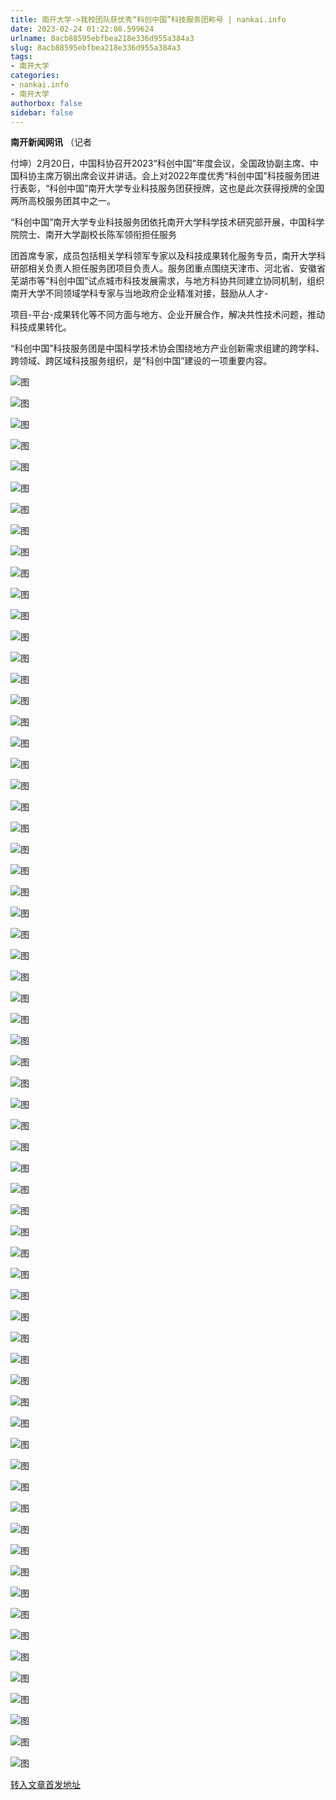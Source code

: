```yaml
---
title: 南开大学->我校团队获优秀“科创中国”科技服务团称号 | nankai.info
date: 2023-02-24 01:22:08.599624
urlname: 8acb88595ebfbea218e336d955a384a3
slug: 8acb88595ebfbea218e336d955a384a3
tags: 
- 南开大学
categories:
- nankai.info
- 南开大学
authorbox: false
sidebar: false
---
```

**南开新闻网讯** （记者

付坤）2月20日，中国科协召开2023“科创中国”年度会议，全国政协副主席、中国科协主席万钢出席会议并讲话。会上对2022年度优秀“科创中国”科技服务团进行表彰，“科创中国”南开大学专业科技服务团获授牌，这也是此次获得授牌的全国两所高校服务团其中之一。

“科创中国”南开大学专业科技服务团依托南开大学科学技术研究部开展，中国科学院院士、南开大学副校长陈军领衔担任服务
<!--more-->
团首席专家，成员包括相关学科领军专家以及科技成果转化服务专员，南开大学科研部相关负责人担任服务团项目负责人。服务团重点围绕天津市、河北省、安徽省芜湖市等“科创中国”试点城市科技发展需求，与地方科协共同建立协同机制，组织南开大学不同领域学科专家与当地政府企业精准对接，鼓励从人才-

项目-平台-成果转化等不同方面与地方、企业开展合作，解决共性技术问题，推动科技成果转化。

“科创中国”科技服务团是中国科学技术协会围绕地方产业创新需求组建的跨学科、跨领域、跨区域科技服务组织，是“科创中国”建设的一项重要内容。

![图](http://news.nankai.edu.cn/ywsd/system/2023/02/21/g)

![图](http://news.nankai.edu.cn/ywsd/system/2023/02/21/p)

![图](http://news.nankai.edu.cn/ywsd/system/2023/02/21/j)

![图](http://news.nankai.edu.cn/ywsd/system/2023/02/21/)

![图](http://news.nankai.edu.cn/ywsd/system/2023/02/21/7)

![图](http://news.nankai.edu.cn/ywsd/system/2023/02/21/4)

![图](http://news.nankai.edu.cn/ywsd/system/2023/02/21/b)

![图](http://news.nankai.edu.cn/ywsd/system/2023/02/21/a)

![图](http://news.nankai.edu.cn/ywsd/system/2023/02/21/9)

![图](http://news.nankai.edu.cn/ywsd/system/2023/02/21/5)

![图](http://news.nankai.edu.cn/ywsd/system/2023/02/21/6)

![图](http://news.nankai.edu.cn/ywsd/system/2023/02/21/1)

![图](http://news.nankai.edu.cn/ywsd/system/2023/02/21/_)

![图](http://news.nankai.edu.cn/ywsd/system/2023/02/21/7)

![图](http://news.nankai.edu.cn/ywsd/system/2023/02/21/9)

![图](http://news.nankai.edu.cn/ywsd/system/2023/02/21/7)

![图](http://news.nankai.edu.cn/ywsd/system/2023/02/21/9)

![图](http://news.nankai.edu.cn/ywsd/system/2023/02/21/4)

![图](http://news.nankai.edu.cn/ywsd/system/2023/02/21/0)

![图](http://news.nankai.edu.cn/ywsd/system/2023/02/21/0)

![图](http://news.nankai.edu.cn/ywsd/system/2023/02/21/0)

![图](http://news.nankai.edu.cn/ywsd/system/2023/02/21/3)

![图](http://news.nankai.edu.cn/ywsd/system/2023/02/21/0)

![图](http://news.nankai.edu.cn/ywsd/system/2023/02/21/0)

![图](http://news.nankai.edu.cn/)

![图](http://news.nankai.edu.cn/ywsd/system/2023/02/21/7)

![图](http://news.nankai.edu.cn/ywsd/system/2023/02/21/9)

![图](http://news.nankai.edu.cn/ywsd/system/2023/02/21/4)

![图](http://news.nankai.edu.cn/)

![图](http://news.nankai.edu.cn/ywsd/system/2023/02/21/0)

![图](http://news.nankai.edu.cn/ywsd/system/2023/02/21/0)

![图](http://news.nankai.edu.cn/ywsd/system/2023/02/21/0)

![图](http://news.nankai.edu.cn/)

![图](http://news.nankai.edu.cn/ywsd/system/2023/02/21/3)

![图](http://news.nankai.edu.cn/ywsd/system/2023/02/21/0)

![图](http://news.nankai.edu.cn/ywsd/system/2023/02/21/0)

![图](http://news.nankai.edu.cn/)

![图](http://news.nankai.edu.cn/ywsd/system/2023/02/21/c)

![图](http://news.nankai.edu.cn/ywsd/system/2023/02/21/i)

![图](http://news.nankai.edu.cn/ywsd/system/2023/02/21/p)

![图](http://news.nankai.edu.cn/)

![图](http://news.nankai.edu.cn/ywsd/system/2023/02/21/n)

![图](http://news.nankai.edu.cn/ywsd/system/2023/02/21/c)

![图](http://news.nankai.edu.cn/ywsd/system/2023/02/21/)

![图](http://news.nankai.edu.cn/ywsd/system/2023/02/21/u)

![图](http://news.nankai.edu.cn/ywsd/system/2023/02/21/d)

![图](http://news.nankai.edu.cn/ywsd/system/2023/02/21/e)

![图](http://news.nankai.edu.cn/ywsd/system/2023/02/21/)

![图](http://news.nankai.edu.cn/ywsd/system/2023/02/21/i)

![图](http://news.nankai.edu.cn/ywsd/system/2023/02/21/a)

![图](http://news.nankai.edu.cn/ywsd/system/2023/02/21/k)

![图](http://news.nankai.edu.cn/ywsd/system/2023/02/21/n)

![图](http://news.nankai.edu.cn/ywsd/system/2023/02/21/a)

![图](http://news.nankai.edu.cn/ywsd/system/2023/02/21/n)

![图](http://news.nankai.edu.cn/ywsd/system/2023/02/21/)

![图](http://news.nankai.edu.cn/ywsd/system/2023/02/21/s)

![图](http://news.nankai.edu.cn/ywsd/system/2023/02/21/w)

![图](http://news.nankai.edu.cn/ywsd/system/2023/02/21/e)

![图](http://news.nankai.edu.cn/ywsd/system/2023/02/21/n)

![图](http://news.nankai.edu.cn/)

![图](http://news.nankai.edu.cn/)

![图](http://news.nankai.edu.cn/ywsd/system/2023/02/21/:)

![图](http://news.nankai.edu.cn/ywsd/system/2023/02/21/p)

![图](http://news.nankai.edu.cn/ywsd/system/2023/02/21/t)

![图](http://news.nankai.edu.cn/ywsd/system/2023/02/21/t)

![图](http://news.nankai.edu.cn/ywsd/system/2023/02/21/h)

[转入文章首发地址](http://news.nankai.edu.cn/ywsd/system/2023/02/21/030054434.shtml)